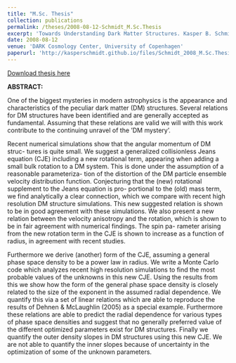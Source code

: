 ```yaml
---
title: "M.Sc. Thesis"
collection: publications
permalink: /theses/2008-08-12-Schmidt_M.Sc.Thesis
excerpt: 'Towards Understanding Dark Matter Structures. Kasper B. Schmidt (2008)'
date: 2008-08-12
venue: 'DARK Cosmology Center, University of Copenhagen'
paperurl: 'http://kasperschmidt.github.io/files/Schmidt_2008_M.Sc.Thesis.pdf'
---
```


[Download thesis here](http://kasperschmidt.github.io/files/Schmidt_2008_M.Sc.Thesis.pdf)

__ABSTRACT:__

One of the biggest mysteries in modern astrophysics is the appearance and characteristics of the peculiar dark matter (DM) structures. Several relations for DM structures have been identified and are generally accepted as fundamental. Assuming that these relations are valid we will with this work contribute to the continuing unravel of the ’DM mystery’.Recent numerical simulations show that the angular momentum of DM struc- tures is quite small. We suggest a generalized collisionless Jeans equation (CJE) including a new rotational term, appearing when adding a small bulk rotation to a DM system. This is done under the assumption of a reasonable parameteriza- tion of the distortion of the DM particle ensemble velocity distribution function. Conjecturing that the (new) rotational supplement to the Jeans equation is pro- portional to the (old) mass term, we find analytically a clear connection, which we compare with recent high resolution DM structure simulations. This new suggested relation is shown to be in good agreement with these simulations. We also present a new relation between the velocity anisotropy and the rotation, which is shown to be in fair agreement with numerical findings. The spin pa- rameter arising from the new rotation term in the CJE is shown to increase as a function of radius, in agreement with recent studies.Furthermore we derive (another) form of the CJE, assuming a general phase space density to be a power law in radius. We write a Monte Carlo code which analyzes recent high resolution simulations to find the most probable values of the unknowns in this new CJE. Using the results from this we show how the form of the general phase space density is closely related to the size of the exponent in the assumed radial dependence. We quantify this via a set of linear relations which are able to reproduce the results of Dehnen & McLaughlin (2005) as a special example. Furthermore these relations are able to predict the radial dependence for various types of phase space densities and suggest that no generally preferred value of the different optimized parameters exist for DM structures. Finally we quantify the outer density slopes in DM structures using this new CJE. We are not able to quantify the inner slopes because of uncertainty in the optimization of some of the unknown parameters.